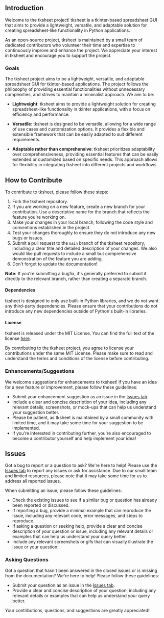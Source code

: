 
## Introduction

Welcome to the tksheet project! tksheet is a tkinter-based spreadsheet GUI that aims to provide a lightweight, versatile, and adaptable solution for creating spreadsheet-like functionality in Python applications. 

As an open-source project, tksheet is maintained by a small team of dedicated contributors who volunteer their time and expertise to continuously improve and enhance the project. We appreciate your interest in tksheet and encourage you to support the project.

### Goals

The tksheet project aims to be a lightweight, versatile, and adaptable spreadsheet GUI for tkinter-based applications. The project follows the philosophy of providing essential functionalities without unnecessary complexities, and strives to maintain a minimalist approach. We aim to be:

- **Lightweight**: tksheet aims to provide a lightweight solution for creating spreadsheet-like functionality in tkinter applications, with a focus on efficiency and performance.

- **Versatile**: tksheet is designed to be versatile, allowing for a wide range of use cases and customization options. It provides a flexible and extensible framework that can be easily adapted to suit different requirements.

- **Adaptable rather than comprehensive**: tksheet prioritizes adaptability over comprehensiveness, providing essential features that can be easily extended or customized based on specific needs. This approach allows for flexibility in integrating tksheet into different projects and workflows.

## How to Contribute

To contribute to tksheet, please follow these steps:

1. Fork the tksheet repository.
2. If you are working on a new feature, create a new branch for your contribution. Use a descriptive name for the branch that reflects the feature you're working on.
3. Make your changes in your local branch, following the code style and conventions established in the project.
4. Test your changes thoroughly to ensure they do not introduce any new bugs or issues.
5. Submit a pull request to the `main` branch of the tksheet repository, including a clear title and detailed description of your changes. We also would like pull requests to include a small but comprehensive demonstration of the feature you are adding.
6. Don't forget to update the documentation!

**Note:** If you're submitting a bugfix, it's generally preferred to submit it directly to the relevant branch, rather than creating a separate branch.

#### Dependencies

tksheet is designed to only use built-in Python libraries, and we do not want any third-party dependencies. Please ensure that your contributions do not introduce any new dependencies outside of Python's built-in libraries.

#### License

tksheet is released under the MIT License. You can find the full text of the license [here](https://github.com/ragardner/tksheet/blob/master/LICENSE.txt).

By contributing to the tksheet project, you agree to license your contributions under the same MIT License. Please make sure to read and understand the terms and conditions of the license before contributing.

### Enhancements/Suggestions

We welcome suggestions for enhancements to tksheet! If you have an idea for a new feature or improvement, please follow these guidelines:

- Submit your enhancement suggestion as an issue in the [Issues tab](https://github.com/ragardner/tksheet/issues).
- Include a clear and concise description of your idea, including any relevant details, screenshots, or mock-ups that can help us understand your suggestion better.
- Please be patient, as tksheet is maintained by a small community with limited time, and it may take some time for your suggestion to be implemented.
- If you're interested in contributing further, you're also encouraged to become a contributor yourself and help implement your idea!

## Issues

Got a bug to report or a question to ask? We're here to help! Please use the [Issues tab](https://github.com/ragardner/tksheet/issues) to report any issues or ask for assistance. Due to our small team and limited resources, please note that it may take some time for us to address all reported issues.

When submitting an issue, please follow these guidelines:

- Check the existing issues to see if a similar bug or question has already been reported or discussed.
- If reporting a bug, provide a minimal example that can reproduce the issue, including any relevant code, error messages, and steps to reproduce.
- If asking a question or seeking help, provide a clear and concise description of your question or issue, including any relevant details or examples that can help us understand your query better.
- Include any relevant screenshots or gifs that can visually illustrate the issue or your question.

### Asking Questions

Got a question that hasn't been answered in the closed issues or is missing from the documentation? We're here to help! Please follow these guidelines:

- Submit your question as an issue in the [Issues tab](https://github.com/ragardner/tksheet/issues).
- Provide a clear and concise description of your question, including any relevant details or examples that can help us understand your query better.

Your contributions, questions, and suggestions are greatly appreciated!
